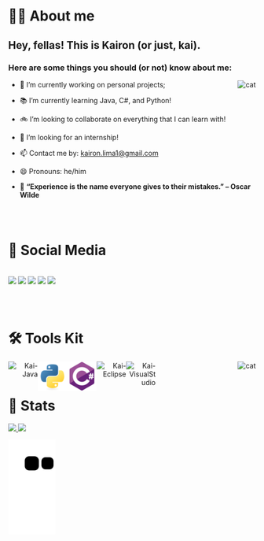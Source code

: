 
# 👩‍💻 About me

## Hey, fellas! This is Kairon (or just, kai).

### Here are some things you should (or not) know about me:
<img align="right" alt="cat" height="170" src="https://media.discordapp.net/attachments/852971206193971261/979185664065151007/here.gif?width=468&height=468">

- 🔭 I’m currently working on personal projects;
- 📚 I’m currently learning Java, C#, and Python!
- 🚲 I’m looking to collaborate on everything that I can learn with!
- 🔎 I’m looking for an internship!
- 📫 Contact me by: kairon.lima1@gmail.com
- 😄 Pronouns: he/him

- 🎈 **“Experience is the name everyone gives to their mistakes.” – Oscar Wilde**


<br><br>
# 📱 Social Media
  <div> <br>
  <a href="https://www.instagram.com/deal_with_kai/" target="_blank"><img src="https://img.shields.io/badge/-Instagram-%23E4405F?style=for-the-badge&logo=instagram&logoColor=white" target="_blank"></a>
 <a href="http://dontpad.com/kaidiscordhere02" target="_blank"><img src="https://img.shields.io/badge/Discord-7289DA?style=for-the-badge&logo=discord&logoColor=white" target="_blank"></a> 
  <a href = "mailto:kairon.lima1@gmail.com"><img src="https://img.shields.io/badge/-Gmail-%23333?style=for-the-badge&logo=gmail&logoColor=white" target="_blank"></a>
  <a href="https://www.linkedin.com/in/rafaella-ballerini-45875016a" target="_blank"><img src="https://img.shields.io/badge/-LinkedIn-%230077B5?style=for-the-badge&logo=linkedin&logoColor=white" target="_blank"></a> 
  <a href="https://twitter.com/theblinkai" target="_blank"><img src="https://img.shields.io/badge/Twitter-1DA1F2?style=for-the-badge&logo=twitter&logoColor=white" target="_blank"></a>
    </div> 
    
<br><br>

# 🛠️ Tools Kit
  <div align="right">
  <img align="left" alt="Kai-Java" height="60" width="60" src="https://cdn.jsdelivr.net/gh/devicons/devicon/icons/java/java-original.svg">
  <img align="left" alt="Kai-Python" height="60" width="60" src="https://raw.githubusercontent.com/devicons/devicon/master/icons/python/python-original.svg">
  <img align="left" alt="Kai-Csharp" height="60" width="60" src="https://raw.githubusercontent.com/devicons/devicon/master/icons/csharp/csharp-original.svg">
  <img align="left" alt="Kai-Eclipse" height="60" width="60" src="https://icons.iconarchive.com/icons/papirus-team/papirus-apps/128/eclipse-icon.png">  
  <img align="left" alt="Kai-VisualStudio" height="60" width="60" src="https://cdn.jsdelivr.net/gh/devicons/devicon/icons/visualstudio/visualstudio-plain.svg">  
  <img align="right" alt="cat" height="170" src="https://raw.githubusercontent.com/kaifritz02/kaifritz02/main/media/cat.gif">
    </div>

<br><br>
# 🏅 Stats
  <div>
  <a href="https://github.com/rafaballerini">
  <img height="180em" src="https://github-readme-stats.vercel.app/api?username=kaifritz02&show_icons=true&theme=merko&include_all_commits=true&count_private=true"/>
  <img height="130em" src="https://github-readme-stats.vercel.app/api/top-langs/?username=kaifritz02&layout=compact&langs_count=7&theme=merko"/>
    <br>
</div>
  
![Snake animation](https://github.com/rafaballerini/rafaballerini/blob/output/github-contribution-grid-snake.svg)
  
  
    
  
